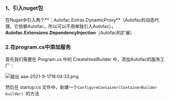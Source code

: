 ### 1、引入nuget包

在Nuget中引入两个**：Autofac.Extras.DynamicProxy**（Autofac的动态代理，它依赖Autofac，所以可以不用单独引入Autofac）**、Autofac.Extensions.DependencyInjection**（Autofac的扩展）

### 2.在program.cs中添加服务

首先我们需要在 Program.cs 中的 CreateHostBuilder 中，添加Autofac的服务工厂：

![ 输出 aaa-2021-9-1718:04:33.png](https://gitee.com/lianzengqian/picture/raw/master/%20%E6%A0%BC%E5%BC%8F%201721550734572-2024-7-2116:32:15.png%20/%20%E8%BE%93%E5%87%BA%20aaa-2021-9-1718:04:33.png)

然后在 startup.cs 文件中，新建一个`ConfigureContainer(ContainerBuilder builder) `的方法

